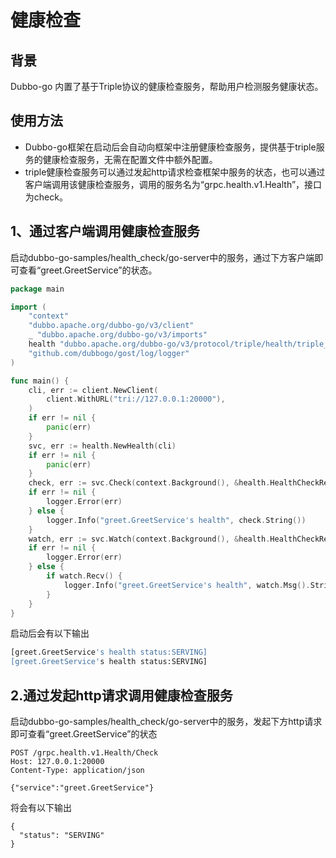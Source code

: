 # 健康检查

## 背景

Dubbo-go 内置了基于Triple协议的健康检查服务，帮助用户检测服务健康状态。

## 使用方法

- Dubbo-go框架在启动后会自动向框架中注册健康检查服务，提供基于triple服务的健康检查服务，无需在配置文件中额外配置。
- triple健康检查服务可以通过发起http请求检查框架中服务的状态，也可以通过客户端调用该健康检查服务，调用的服务名为“grpc.health.v1.Health”，接口为check。

## 1、通过客户端调用健康检查服务

启动dubbo-go-samples/health_check/go-server中的服务，通过下方客户端即可查看“greet.GreetService”的状态。

```go
package main

import (
	"context"
	"dubbo.apache.org/dubbo-go/v3/client"
	_ "dubbo.apache.org/dubbo-go/v3/imports"
	health "dubbo.apache.org/dubbo-go/v3/protocol/triple/health/triple_health"
	"github.com/dubbogo/gost/log/logger"
)

func main() {
	cli, err := client.NewClient(
		client.WithURL("tri://127.0.0.1:20000"),
	)
	if err != nil {
		panic(err)
	}
	svc, err := health.NewHealth(cli)
	if err != nil {
		panic(err)
	}
	check, err := svc.Check(context.Background(), &health.HealthCheckRequest{Service: "greet.GreetService"})
	if err != nil {
		logger.Error(err)
	} else {
		logger.Info("greet.GreetService's health", check.String())
	}
	watch, err := svc.Watch(context.Background(), &health.HealthCheckRequest{Service: "greet.GreetService"})
	if err != nil {
		logger.Error(err)
	} else {
		if watch.Recv() {
			logger.Info("greet.GreetService's health", watch.Msg().String())
		}
	}
}
```

启动后会有以下输出

```sh
[greet.GreetService's health status:SERVING]
[greet.GreetService's health status:SERVING]
```

## 2.通过发起http请求调用健康检查服务

启动dubbo-go-samples/health_check/go-server中的服务，发起下方http请求即可查看“greet.GreetService”的状态

```http
POST /grpc.health.v1.Health/Check
Host: 127.0.0.1:20000
Content-Type: application/json

{"service":"greet.GreetService"}
```

将会有以下输出

```http
{
  "status": "SERVING"
}
```

